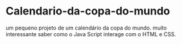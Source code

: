# Calendario-da-copa-do-mundo
um pequeno projeto de um calendário da copa do mundo. 
muito interessante saber como o Java Script interage com o HTML e CSS.
